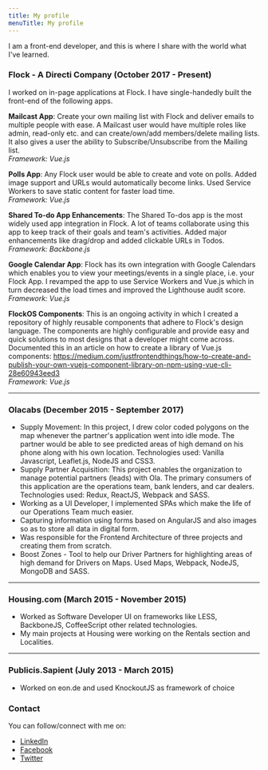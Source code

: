 ```yaml
---
title: My profile
menuTitle: My profile
---
```


I am a front-end developer, and this is where I share with the world what I've learned.

### Flock - A Directi Company (October 2017 - Present)

I worked on in-page applications at Flock. I have single-handedly built the front-end of the following apps.

**Mailcast App**:
Create your own mailing list with Flock and deliver emails to multiple people with ease. A Mailcast user would have multiple roles like admin, read-only etc. and can create/own/add members/delete mailing lists. It also gives a user the ability to Subscribe/Unsubscribe from the Mailing list.<br/>
_Framework: Vue.js_

**Polls App**:
Any Flock user would be able to create and vote on polls. Added image support and URLs would automatically become links. Used Service Workers to save static content for faster load time.<br/>
_Framework: Vue.js_

**Shared To-do App Enhancements**:
The Shared To-dos app is the most widely used app integration in Flock. A lot of teams collaborate using this app to keep track of their goals and team's activities. Added major enhancements like drag/drop and added clickable URLs in Todos.<br/>
_Framework: Backbone.js_

**Google Calendar App**:
Flock has its own integration with Google Calendars which enables you to view your meetings/events in a single place, i.e. your Flock App.
I revamped the app to use Service Workers and Vue.js which in turn decreased the load times and improved the Lighthouse audit score.<br/>
_Framework: Vue.js_

**FlockOS Components**:
This is an ongoing activity in which I created a repository of highly reusable components that adhere to Flock's design language. The components are highly configurable and provide easy and quick solutions to most designs that a developer might come across.
Documented this in an article on how to create a library of Vue.js components: https://medium.com/justfrontendthings/how-to-create-and-publish-your-own-vuejs-component-library-on-npm-using-vue-cli-28e60943eed3<br/>
_Framework: Vue.js_

---

### Olacabs (December 2015 - September 2017)

- Supply Movement: In this project, I drew color coded polygons on the map whenever the partner's application went into idle mode. The partner would be able to see predicted areas of high demand on his phone along with his own location. Technologies used: Vanilla Javascript, Leaflet.js, NodeJS and CSS3.
- Supply Partner Acquisition: This project enables the organization to manage potential partners (leads) with Ola. The primary consumers of this application are the operations team, bank lenders, and car dealers. Technologies used: Redux, ReactJS, Webpack and SASS.
- Working as a UI Developer, I implemented SPAs which make the life of our Operations Team much easier.
- Capturing information using forms based on AngularJS and also images so as to store all data in digital form.
- Was responsible for the Frontend Architecture of three projects and creating them from scratch.
- Boost Zones - Tool to help our Driver Partners for highlighting areas of high demand for Drivers on Maps. Used Maps, Webpack, NodeJS, MongoDB and SASS.

---

### Housing.com (March 2015 - November 2015)

- Worked as Software Developer UI on frameworks like LESS, BackboneJS, CoffeeScript other related technologies.
- My main projects at Housing were working on the Rentals section and Localities.

---

### Publicis.Sapient (July 2013 - March 2015)

- Worked on eon.de and used KnockoutJS as framework of choice

### Contact

You can follow/connect with me on:

- [LinkedIn](https://linkedin.com/divyam-rastogi)
- [Facebook](https://facebook.com/rastogidivyam)
- [Twitter](https://twitter.com/divyamrstogi)
